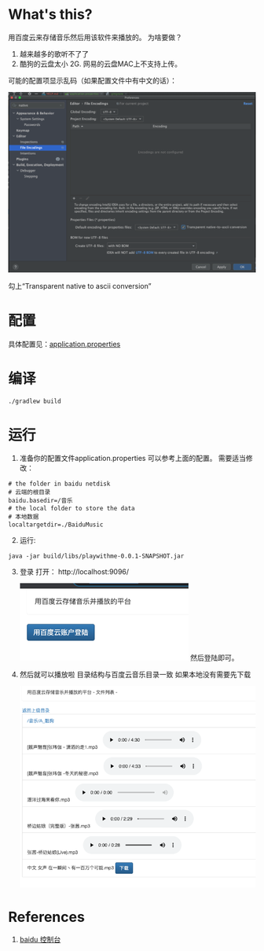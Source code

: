 # What's this?
用百度云来存储音乐然后用该软件来播放的。 为啥要做？
1. 越来越多的歌听不了了
2. 酷狗的云盘太小 2G. 网易的云盘MAC上不支持上传。


可能的配置项显示乱码（如果配置文件中有中文的话）：

![image-20210416154141095](HELP.assets/image-20210416154141095.png)

勾上“Transparent native to ascii conversion”

# 配置
具体配置见：[application.properties](src/main/resources/application.properties)

# 编译
`./gradlew build`

# 运行
1. 准备你的配置文件application.properties   可以参考上面的配置。 需要适当修改：
```
# the folder in baidu netdisk
# 云端的根目录
baidu.basedir=/音乐
# the local folder to store the data
# 本地数据
localtargetdir=./BaiduMusic
```

2. 运行:
```
java -jar build/libs/playwithme-0.0.1-SNAPSHOT.jar
```
3. 登录 打开：
   http://localhost:9096/
   
   ![image-20210416155409368](HELP.assets/image-20210416155409368.png)
    然后登陆即可。
   

4. 然后就可以播放啦  目录结构与百度云音乐目录一致  如果本地没有需要先下载

   ![image-20210416160014187](HELP.assets/image-20210416160014187.png)

# References

1. [baidu 控制台](http://developer.baidu.com/console#app/project)
